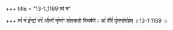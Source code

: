 +++
title = "13-1_1169 त्वं न"

+++
त्वं꣡ न꣢ इ꣣न्द्रा꣡ भ꣢र꣣ ओ꣡जो꣢ नृ꣣म्ण꣡ꣳ श꣢तक्रतो विचर्षणे। आ꣢ वी꣣रं꣡ पृ꣢तना꣣स꣡ह꣢म् ॥ 13-1:1169 ॥